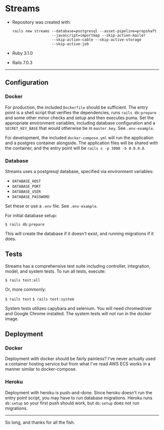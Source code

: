 # Streams

* Repository was created with:

  ```
  rails new streams --database=postgresql --asset-pipeline=propshaft
                    --javascript=importmap --skip-action-mailer
                    --skip-action-cable --skip-active-storage
                    --skip-active-job
  ```

* Ruby 3.1.0

* Rails 7.0.3

---

## Configuration

### Docker

For production, the included `Dockerfile` should be sufficient. The entry point
is a shell script that verifies the dependencies, runs `rails db:prepare` and
some other minor checks and setup and then executes puma. Set the
appropriate environment variables, including database configuration and a
`SECRET_KEY_BASE` that would otherwise be in `master.key`. See `.env-example`.

For development, the included `docker-compose.yml` will run the application and
a postgres container alongside. The application files will be shared with the
container, and the entry point will be `rails s -p 3000 -b 0.0.0.0`.

### Database

Streams uses a postgresql database, specified via environment variables:

* `DATABASE_HOST`
* `DATABASE_PORT`
* `DATABASE_USER`
* `DATABASE_PASSWORD`

Set these or use a `.env` file. See `.env-example`.

For initial database setup:

  `$ rails db:prepare`

This will create the database if it doesn't exist, and running migrations if it
does.

## Tests

Streams has a comprehensive test suite including controller, integration, model,
and system tests. To run all tests, execute:

  `$ rails test:all`

Or, more commonly:

  `$ rails test`
  `$ rails test:system`

System tests utilizes capybara and selenium. You will need chromedriver and
Google Chrome installed. The system tests will not run in the docker image.

## Deployment

### Docker

Deployment with docker should be fairly painless? I've never actually used a
container hosting service but from what I've read AWS ECS works in a manner
similar to docker-compose.

### Heroku

Deployment with heroku is push-and-done. Since heroku doesn't run the entry
point script, you may have to run database migrations. Heroku runs `db:setup` so
your first push should work, but `db:setup` does not run migrations.

---

So long, and thanks for all the fish.
